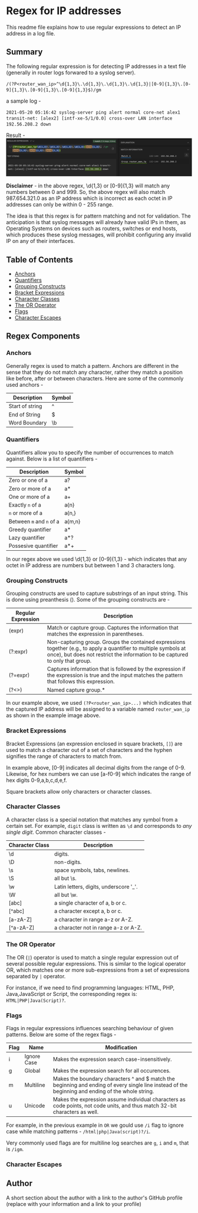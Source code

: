 # Regex for IP addresses
This readme file explains how to use regular expressions to detect an IP address in a log file.

## Summary
The following regular expression is for detecting IP addresses in a text file (generally in router logs forwared to a syslog server).

```
/(?P<router_wan_ip>^\d{1,3}\.\d{1,3}\.\d{1,3}\.\d{1,3}|[0-9]{1,3}\.[0-9]{1,3}\.[0-9]{1,3}\.[0-9]{1,3}$)/gm
```

a sample log -
```
2021-05-20 05:16:42 syslog-server ping alert normal core-net alex1 transit-net: [alex2] [intf-xe-5/1/0.0] cross-over LAN interface 192.56.208.2 down
```

Result -
![example](./assets/images/example.png)

**Disclaimer** - in the above regex, \d{1,3} or [0-9]{1,3} will match any numbers between 0 and 999. So, the above regex will also match 987.654.321.0 as an IP address which is incorrect as each octet in IP addresses can only be within 0 - 255 range. 

The idea is that this regex is for pattern matching and not for validation. The anticipation is that syslog messages will already have valid IPs in them, as Operating Systems on devices such as routers, switches or end hosts, which produces these syslog messages, will prohibit configuring any invalid IP on any of their interfaces.
## Table of Contents

- [Anchors](#anchors)
- [Quantifiers](#quantifiers)
- [Grouping Constructs](#grouping-constructs)
- [Bracket Expressions](#bracket-expressions)
- [Character Classes](#character-classes)
- [The OR Operator](#the-or-operator)
- [Flags](#flags)
- [Character Escapes](#character-escapes)

## Regex Components

### Anchors
Generally regex is used to match a pattern. Anchors are different in the sense that they do not match any character, rather they match a position like before, after or between characters. Here are some of the commonly used anchors -

|Description | Symbol |
|-------------|--------|
|Start of string| ^|
|End of String| $ |
|Word Boundary| \b |


### Quantifiers
Quantifiers allow you to specify the number of occurrences to match against. Below is a list of quantifiers -

|Description | Symbol |
|-------------|--------|
|Zero or one of a| a?|
|Zero or more of a| a* |
|One or more of a| a+ |
|Exactly `n` of a| a{n} |
|`n` or more of a| a{n,} |
|Between `m` and `n` of a| a{m,n} |
|Greedy quantifier| a* |
|Lazy quantifier| a*? |
|Possesive quantifier| a*+ |

In our regex above we used \d{1,3} or [0-9]{1,3} - which indicates that any octet in IP address are numbers but between 1 and 3 characters long.
### Grouping Constructs
Grouping constructs are used to capture substrings of an input string. This is done using preanthesis (). Some of the grouping constructs are -

|Regular Expression	|Description|
|-------------|--------|
|(expr)	|Match or capture group. Captures the information that matches the expression in parentheses.|
|(?:expr)	|Non-capturing group. Groups the contained expressions together (e.g., to apply a quantifier to multiple symbols at once), but does not restrict the information to be captured to only that group.|
|(?=expr)	|Captures information that is followed by the expression if the expression is true and the input matches the pattern that follows this expression.|
|(?<>)	|Named capture group.*|

In our example above, we used `(?P<router_wan_ip>...)` which indicates that the captured IP address will be assigned to a variable named `router_wan_ip` as shown in the example image above.
### Bracket Expressions
Bracket Expressions (an expression enclosed in square brackets, `[]`) are used to match a character out of a set of characters and the hyphen signifies the range of characters to match from.

In example above, [0-9] indicates all decimal digits from the range of 0-9. Likewise, for hex numbers we can use [a-f0-9] which indicates the range of hex digits 0-9,a,b,c,d,e,f.

Square brackets allow only characters or character classes.

### Character Classes
A character class is a special notation that matches any symbol from a certain set. For example, `digit` class is written as `\d` and corresponds to *any single digit*. Common character classes -

|Character Class|Description|
|---------------|-----------|
|\d |digits.|
|\D |non-digits.|
|\s |space symbols, tabs, newlines.|
|\S |all but \s.|
|\w |Latin letters, digits, underscore '_'.|
|\W |all but \w.|
|[abc]| a single character of a, b or c.|
|[^abc]| a character except a, b or c.|
|[a-zA-Z]| a character in range a-z or A-Z.|
|[^a-zA-Z]| a character not in range a-z or A-Z.|

### The OR Operator
The OR (`|`) operator is used to match a single regular expression out of several possible regular expressions. This is similar to the logical operator OR, which matches one or more sub-expressions from a set of expressions separated by `|` operator.

For instance, if we need to find programming languages: HTML, PHP, Java,JavaScript or Script, the corresponding regex is: `HTML|PHP|Java(Script)?`.

### Flags
Flags in regular expressions influences searching behaviour of given patterns. Below are some of the regex flags -

|Flag	|Name	|Modification|
|-----|-----|------------|
|i	 |Ignore Case	|Makes the expression search case-insensitively.|
|g	|Global	|Makes the expression search for all occurences.|
|m	|Multiline	|Makes the boundary characters ^ and $ match the beginning and ending of every single line instead of the beginning and ending of the whole string.|
|u	|Unicode	|Makes the expression assume individual characters as code points, not code units, and thus match 32-bit characters as well.|

For example, in the previous example in `OR` we gould use `/i` flag to ignore case while matching patterns - `/html|php|Java(script)?/i`.

Very commonly used flags are for multiline log searches are `g`, `i` and `m`, that is `/igm`.
### Character Escapes

## Author

A short section about the author with a link to the author's GitHub profile (replace with your information and a link to your profile)
